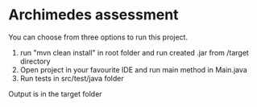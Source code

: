 # Archimedes assessment

You can choose from three options to run this project.

1. run "mvn clean install" in root folder and run created .jar from /target directory
2. Open project in your favourite IDE and run main method in Main.java
3. Run tests in src/test/java folder

Output is in the target folder